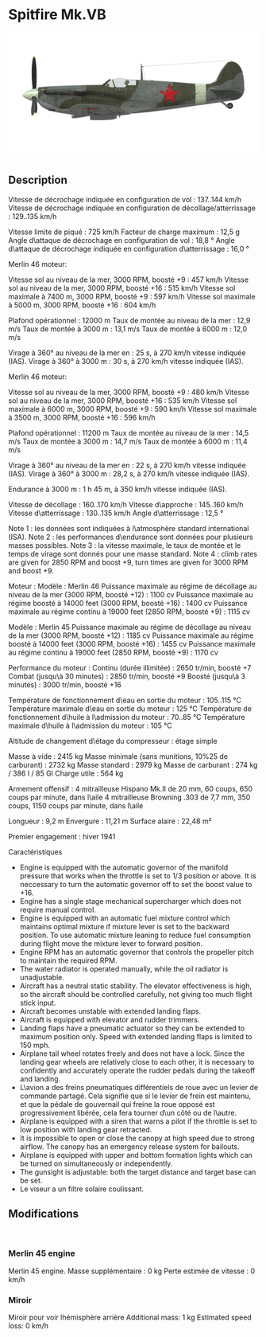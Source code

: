 # Spitfire Mk.VB

![spitfiremkvb](../images/spitfiremkvb.png)

## Description

Vitesse de décrochage indiquée en configuration de vol : 137..144 km/h
Vitesse de décrochage indiquée en configuration de décollage/atterrissage : 129..135 km/h

Vitesse limite de piqué : 725 km/h
Facteur de charge maximum : 12,5 g
Angle d\attaque de décrochage en configuration de vol : 18,8 °
Angle d\attaque de décrochage indiquée en configuration d\atterrissage : 16,0 °


Merlin 46 moteur:

Vitesse sol au niveau de la mer, 3000 RPM, boosté +9 : 457 km/h
Vitesse sol au niveau de la mer, 3000 RPM, boosté +16 : 515 km/h
Vitesse sol maximale à 7400 m, 3000 RPM, boosté +9 : 597 km/h
Vitesse sol maximale à 5000 m, 3000 RPM, boosté +16 : 604 km/h

Plafond opérationnel : 12000 m
Taux de montée au niveau de la mer : 12,9 m/s
Taux de montée à 3000 m : 13,1 m/s
Taux de montée à 6000 m : 12,0 m/s

Virage à 360° au niveau de la mer en : 25 s, à 270 km/h vitesse indiquée (IAS).
Virage à 360° à 3000 m : 30 s, à 270 km/h vitesse indiquée (IAS).


Merlin 46 moteur:

Vitesse sol au niveau de la mer, 3000 RPM, boosté +9 : 480 km/h
Vitesse sol au niveau de la mer, 3000 RPM, boosté +16 : 535 km/h
Vitesse sol maximale à 6000 m, 3000 RPM, boosté +9 : 590 km/h
Vitesse sol maximale à 3500 m, 3000 RPM, boosté +16 : 596 km/h

Plafond opérationnel : 11200 m
Taux de montée au niveau de la mer : 14,5 m/s
Taux de montée à 3000 m : 14,7 m/s
Taux de montée à 6000 m : 11,4 m/s

Virage à 360° au niveau de la mer en : 22 s, à 270 km/h vitesse indiquée (IAS).
Virage à 360° à 3000 m : 28,2 s, à 270 km/h vitesse indiquée (IAS).


Endurance à 3000 m : 1 h 45 m, à 350 km/h vitesse indiquée (IAS).

Vitesse de décollage : 160..170 km/h
Vitesse d\approche : 145..160 km/h
Vitesse d\atterrissage : 130..135 km/h
Angle d\atterrissage : 12,5 °

Note 1 : les données sont indiquées à l\atmosphère standard international (ISA).
Note 2 : les performances d\endurance sont données pour plusieurs masses possibles.
Note 3 : la vitesse maximale, le taux de montée et le temps de virage sont donnés pour une masse standard.
Note 4 : climb rates are given for 2850 RPM and boost +9, turn times are given for 3000 RPM and boost +9.

Moteur :
Modèle : Merlin 46
Puissance maximale au régime de décollage au niveau de la mer (3000 RPM, boosté +12) : 1100 cv
Puissance maximale au régime boosté à 14000 feet (3000 RPM, boosté +16) : 1400 cv
Puissance maximale au régime continu à 19000 feet (2850 RPM, boosté +9) : 1115 cv

Modèle : Merlin 45
Puissance maximale au régime de décollage au niveau de la mer (3000 RPM, boosté +12) : 1185 cv
Puissance maximale au régime boosté à 14000 feet (3000 RPM, boosté +16) : 1455 cv
Puissance maximale au régime continu à 19000 feet (2850 RPM, boosté +9) : 1170 cv

Performance du moteur :
Continu (durée illimitée) : 2650 tr/min, boosté +7
Combat (jusqu\à 30 minutes) : 2850 tr/min, boosté +9
Boosté (jusqu\à 3 minutes) : 3000 tr/min, boosté +16

Température de fonctionnement d\eau en sortie du moteur : 105..115 °C
Température maximale d\eau en sortie du moteur : 125 °C
Température de fonctionnement d\huile à l\admission du moteur : 70..85 °C
Température maximale d\huile à l\admission du moteur : 105 °C

Altitude de changement d\étage du compresseur : étage simple

Masse à vide : 2415 kg
Masse minimale (sans munitions, 10%25 de carburant) : 2732 kg
Masse standard : 2979 kg
Masse de carburant : 274 kg / 386 l / 85 Gl
Charge utile : 564 kg

Armement offensif :
4 mitrailleuse Hispano Mk.II de 20 mm, 60 coups, 650 coups par minute, dans l\aile
4 mitrailleuse Browning .303 de 7,7 mm, 350 coups, 1150 coups par minute, dans l\aile

Longueur : 9,2 m
Envergure : 11,21 m
Surface alaire : 22,48 m²

Premier engagement : hiver 1941

Caractéristiques
- Engine is equipped with the automatic governor of the manifold pressure that works when the throttle is set to 1/3 position or above. It is neccessary to turn the automatic governor off to set the boost value to +16.
- Engine has a single stage mechanical supercharger which does not require manual control.
- Engine is equipped with an automatic fuel mixture control which maintains optimal mixture if mixture lever is set to the backward position. To use automatic mixture leaning to reduce fuel consumption during flight move the mixture lever to forward position.
- Engine RPM has an automatic governor that controls the propeller pitch to maintain the required RPM.
- The water radiator is operated manually, while the oil radiator is unadjustable.
- Aircraft has a neutral static stability. The elevator effectiveness is high, so the aircraft should be controlled carefully, not giving too much flight stick input.
- Aircraft becomes unstable with extended landing flaps.
- Aircraft is equipped with elevator and rudder trimmers.
- Landing flaps have a pneumatic actuator so they can be extended to maximum position only. Speed with extended landing flaps is limited to 150 mph.
- Airplane tail wheel rotates freely and does not have a lock. Since the landing gear wheels are relatively close to each other, it is necessary to confidently and accurately operate the rudder pedals during the takeoff and landing.
- L\avion a des freins pneumatiques différentiels de roue avec un levier de commande partagé. Cela signifie que si le levier de frein est maintenu, et que la pédale de gouvernail qui freine la roue opposé est progressivement libérée, cela fera tourner d\un côté ou de l\autre.
- Airplane is equipped with a siren that warns a pilot if the throttle is set to low position with landing gear retracted.
- It is impossible to open or close the canopy at high speed due to strong airflow. The canopy has an emergency release system for bailouts.
- Airplane is equipped with upper and bottom formation lights which can be turned on simultaneously or independently.
- The gunsight is adjustable: both the target distance and target base can be set.
- Le viseur a un filtre solaire coulissant.

## Modifications
﻿

### Merlin 45 engine

Merlin 45 engine. 
Masse supplémentaire : 0 kg
Perte estimée de vitesse : 0 km/h﻿

### Miroir

Miroir pour voir lhémisphère arrière
Additional mass: 1 kg
Estimated speed loss: 0 km/h